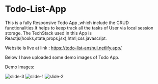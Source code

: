 # Todo-List-App
This is a fully Responsive Todo App ,which include the CRUD functionalities.It helps to keep track all the tasks of User via local session storage.
The TechStack used in this App is Reactjs(hooks,state,props,jsx),html,css,javascript.

Website is live at link : https://todo-list-anshul.netlify.app/

Below I have uploaded some demo images of Todo App.

Demo Images:

![slide-3](https://user-images.githubusercontent.com/88372010/221423719-cd8a249b-0aa4-4261-9483-5d0135ad827e.png)
![slide-1](https://user-images.githubusercontent.com/88372010/221423723-750760d7-1a39-4cac-b076-de15eb034e36.png)
![slide-2](https://user-images.githubusercontent.com/88372010/221423732-68977f4c-4e72-422a-9c7e-b8a3c8defa0a.png)


